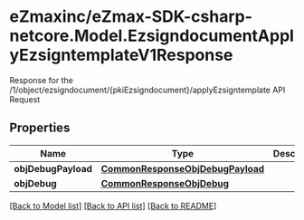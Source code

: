 # eZmaxinc/eZmax-SDK-csharp-netcore.Model.EzsigndocumentApplyEzsigntemplateV1Response
Response for the /1/object/ezsigndocument/{pkiEzsigndocument}/applyEzsigntemplate API Request
## Properties

Name | Type | Description | Notes
------------ | ------------- | ------------- | -------------
**objDebugPayload** | [**CommonResponseObjDebugPayload**](CommonResponseObjDebugPayload.md) |  | [optional] 
**objDebug** | [**CommonResponseObjDebug**](CommonResponseObjDebug.md) |  | [optional] 

[[Back to Model list]](../README.md#documentation-for-models) [[Back to API list]](../README.md#documentation-for-api-endpoints) [[Back to README]](../README.md)

